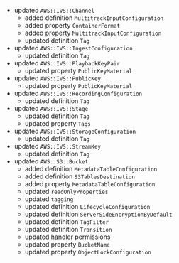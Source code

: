 - updated `AWS::IVS::Channel`
  - added definition `MultitrackInputConfiguration`
  - added property `ContainerFormat`
  - added property `MultitrackInputConfiguration`
  - updated definition `Tag`
- updated `AWS::IVS::IngestConfiguration`
  - updated definition `Tag`
- updated `AWS::IVS::PlaybackKeyPair`
  - updated property `PublicKeyMaterial`
- updated `AWS::IVS::PublicKey`
  - updated property `PublicKeyMaterial`
- updated `AWS::IVS::RecordingConfiguration`
  - updated definition `Tag`
- updated `AWS::IVS::Stage`
  - updated definition `Tag`
  - updated property `Tags`
- updated `AWS::IVS::StorageConfiguration`
  - updated definition `Tag`
- updated `AWS::IVS::StreamKey`
  - updated definition `Tag`
- updated `AWS::S3::Bucket`
  - added definition `MetadataTableConfiguration`
  - added definition `S3TablesDestination`
  - added property `MetadataTableConfiguration`
  - updated `readOnlyProperties`
  - updated `tagging`
  - updated definition `LifecycleConfiguration`
  - updated definition `ServerSideEncryptionByDefault`
  - updated definition `TagFilter`
  - updated definition `Transition`
  - updated handler permissions
  - updated property `BucketName`
  - updated property `ObjectLockConfiguration`
